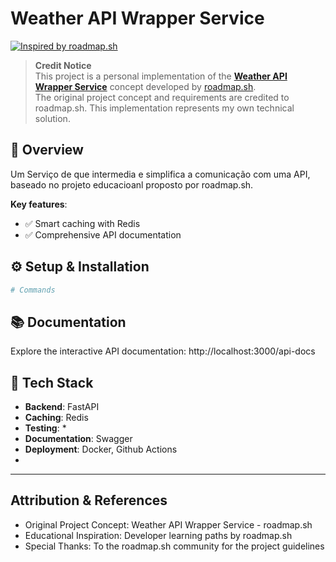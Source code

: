 # Weather API Wrapper Service

[![Inspired by roadmap.sh](https://img.shields.io/badge/Inspired%20by-roadmap.sh-2ea44f?style=flat)](https://roadmap.sh/projects/weather-api-wrapper-service)

> **Credit Notice**  
> This project is a personal implementation of the **[Weather API Wrapper Service](https://roadmap.sh/projects/weather-api-wrapper-service)** concept developed by [roadmap.sh](https://roadmap.sh).  
> The original project concept and requirements are credited to roadmap.sh. This implementation represents my own technical solution.

## 📌 Overview
Um Serviço de que intermedia e simplifica a comunicação com uma API, baseado no projeto educacioanl proposto por roadmap.sh.

**Key features**:
- ✅ Smart caching with Redis
- ✅ Comprehensive API documentation

## ⚙️ Setup & Installation
```bash
# Commands
```

## 📚 Documentation
Explore the interactive API documentation:
http://localhost:3000/api-docs

## 🔧 Tech Stack
- **Backend**: FastAPI
- **Caching**: Redis
- **Testing**: *
- **Documentation**: Swagger
- **Deployment**: Docker, Github Actions
- 
---

## Attribution & References
- Original Project Concept: Weather API Wrapper Service - roadmap.sh
- Educational Inspiration: Developer learning paths by roadmap.sh
- Special Thanks: To the roadmap.sh community for the project guidelines

